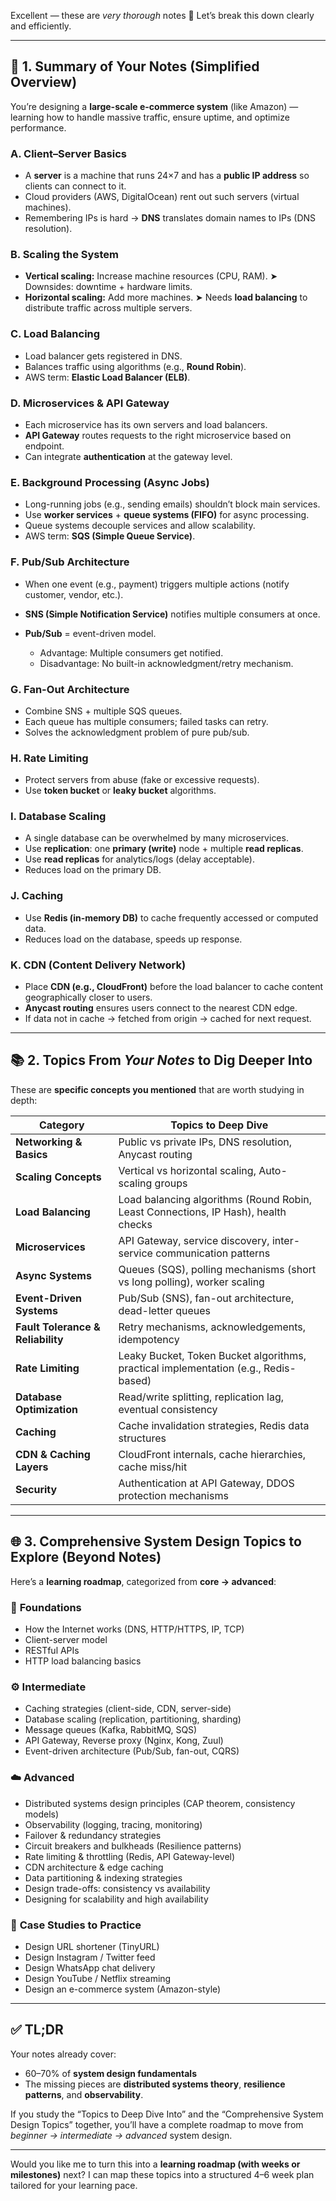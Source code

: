 Excellent — these are *very thorough* notes 👏
Let’s break this down clearly and efficiently.

---

## 🧠 1. Summary of Your Notes (Simplified Overview)

You’re designing a **large-scale e-commerce system** (like Amazon) — learning how to handle massive traffic, ensure uptime, and optimize performance.

### **A. Client–Server Basics**

* A **server** is a machine that runs 24×7 and has a **public IP address** so clients can connect to it.
* Cloud providers (AWS, DigitalOcean) rent out such servers (virtual machines).
* Remembering IPs is hard → **DNS** translates domain names to IPs (DNS resolution).

### **B. Scaling the System**

* **Vertical scaling:** Increase machine resources (CPU, RAM).
  ➤ Downsides: downtime + hardware limits.
* **Horizontal scaling:** Add more machines.
  ➤ Needs **load balancing** to distribute traffic across multiple servers.

### **C. Load Balancing**

* Load balancer gets registered in DNS.
* Balances traffic using algorithms (e.g., **Round Robin**).
* AWS term: **Elastic Load Balancer (ELB)**.

### **D. Microservices & API Gateway**

* Each microservice has its own servers and load balancers.
* **API Gateway** routes requests to the right microservice based on endpoint.
* Can integrate **authentication** at the gateway level.

### **E. Background Processing (Async Jobs)**

* Long-running jobs (e.g., sending emails) shouldn’t block main services.
* Use **worker services** + **queue systems (FIFO)** for async processing.
* Queue systems decouple services and allow scalability.
* AWS term: **SQS (Simple Queue Service)**.

### **F. Pub/Sub Architecture**

* When one event (e.g., payment) triggers multiple actions (notify customer, vendor, etc.).
* **SNS (Simple Notification Service)** notifies multiple consumers at once.
* **Pub/Sub** = event-driven model.

  * Advantage: Multiple consumers get notified.
  * Disadvantage: No built-in acknowledgment/retry mechanism.

### **G. Fan-Out Architecture**

* Combine SNS + multiple SQS queues.
* Each queue has multiple consumers; failed tasks can retry.
* Solves the acknowledgment problem of pure pub/sub.

### **H. Rate Limiting**

* Protect servers from abuse (fake or excessive requests).
* Use **token bucket** or **leaky bucket** algorithms.

### **I. Database Scaling**

* A single database can be overwhelmed by many microservices.
* Use **replication**: one **primary (write)** node + multiple **read replicas**.
* Use **read replicas** for analytics/logs (delay acceptable).
* Reduces load on the primary DB.

### **J. Caching**

* Use **Redis (in-memory DB)** to cache frequently accessed or computed data.
* Reduces load on the database, speeds up response.

### **K. CDN (Content Delivery Network)**

* Place **CDN (e.g., CloudFront)** before the load balancer to cache content geographically closer to users.
* **Anycast routing** ensures users connect to the nearest CDN edge.
* If data not in cache → fetched from origin → cached for next request.

---

## 📚 2. Topics From *Your Notes* to Dig Deeper Into

These are **specific concepts you mentioned** that are worth studying in depth:

| Category                          | Topics to Deep Dive                                                                 |
| --------------------------------- | ----------------------------------------------------------------------------------- |
| **Networking & Basics**           | Public vs private IPs, DNS resolution, Anycast routing                              |
| **Scaling Concepts**              | Vertical vs horizontal scaling, Auto-scaling groups                                 |
| **Load Balancing**                | Load balancing algorithms (Round Robin, Least Connections, IP Hash), health checks  |
| **Microservices**                 | API Gateway, service discovery, inter-service communication patterns                |
| **Async Systems**                 | Queues (SQS), polling mechanisms (short vs long polling), worker scaling            |
| **Event-Driven Systems**          | Pub/Sub (SNS), fan-out architecture, dead-letter queues                             |
| **Fault Tolerance & Reliability** | Retry mechanisms, acknowledgements, idempotency                                     |
| **Rate Limiting**                 | Leaky Bucket, Token Bucket algorithms, practical implementation (e.g., Redis-based) |
| **Database Optimization**         | Read/write splitting, replication lag, eventual consistency                         |
| **Caching**                       | Cache invalidation strategies, Redis data structures                                |
| **CDN & Caching Layers**          | CloudFront internals, cache hierarchies, cache miss/hit                             |
| **Security**                      | Authentication at API Gateway, DDOS protection mechanisms                           |

---

## 🌐 3. Comprehensive System Design Topics to Explore (Beyond Notes)

Here’s a **learning roadmap**, categorized from **core → advanced**:

### 🧩 **Foundations**

* How the Internet works (DNS, HTTP/HTTPS, IP, TCP)
* Client-server model
* RESTful APIs
* HTTP load balancing basics

### ⚙️ **Intermediate**

* Caching strategies (client-side, CDN, server-side)
* Database scaling (replication, partitioning, sharding)
* Message queues (Kafka, RabbitMQ, SQS)
* API Gateway, Reverse proxy (Nginx, Kong, Zuul)
* Event-driven architecture (Pub/Sub, fan-out, CQRS)

### ☁️ **Advanced**

* Distributed systems design principles (CAP theorem, consistency models)
* Observability (logging, tracing, monitoring)
* Failover & redundancy strategies
* Circuit breakers and bulkheads (Resilience patterns)
* Rate limiting & throttling (Redis, API Gateway-level)
* CDN architecture & edge caching
* Data partitioning & indexing strategies
* Design trade-offs: consistency vs availability
* Designing for scalability and high availability

### 🧱 **Case Studies to Practice**

* Design URL shortener (TinyURL)
* Design Instagram / Twitter feed
* Design WhatsApp chat delivery
* Design YouTube / Netflix streaming
* Design an e-commerce system (Amazon-style)

---

## ✅ TL;DR

Your notes already cover:

* 60–70% of **system design fundamentals**
* The missing pieces are **distributed systems theory**, **resilience patterns**, and **observability**.

If you study the “Topics to Deep Dive Into” and the “Comprehensive System Design Topics” together, you’ll have a complete roadmap to move from *beginner → intermediate → advanced* system design.

---

Would you like me to turn this into a **learning roadmap (with weeks or milestones)** next?
I can map these topics into a structured 4–6 week plan tailored for your learning pace.
